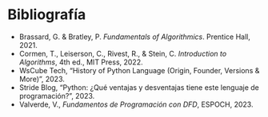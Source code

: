 # Bibliografía

- Brassard, G. & Bratley, P. *Fundamentals of Algorithmics*. Prentice Hall, 2021.  
- Cormen, T., Leiserson, C., Rivest, R., & Stein, C. *Introduction to Algorithms*, 4th ed., MIT Press, 2022.  
- WsCube Tech, “History of Python Language (Origin, Founder, Versions & More)”, 2023.  
- Stride Blog, “Python: ¿Qué ventajas y desventajas tiene este lenguaje de programación?”, 2023.  
- Valverde, V., *Fundamentos de Programación con DFD*, ESPOCH, 2023.  
